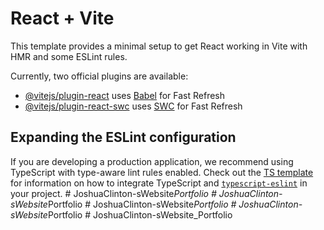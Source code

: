 # React + Vite

This template provides a minimal setup to get React working in Vite with HMR and some ESLint rules.

Currently, two official plugins are available:

- [@vitejs/plugin-react](https://github.com/vitejs/vite-plugin-react/blob/main/packages/plugin-react) uses [Babel](https://babeljs.io/) for Fast Refresh
- [@vitejs/plugin-react-swc](https://github.com/vitejs/vite-plugin-react/blob/main/packages/plugin-react-swc) uses [SWC](https://swc.rs/) for Fast Refresh

## Expanding the ESLint configuration

If you are developing a production application, we recommend using TypeScript with type-aware lint rules enabled. Check out the [TS template](https://github.com/vitejs/vite/tree/main/packages/create-vite/template-react-ts) for information on how to integrate TypeScript and [`typescript-eslint`](https://typescript-eslint.io) in your project.
#   J o s h u a C l i n t o n - s W e b s i t e _ P o r t f o l i o  
 #   J o s h u a C l i n t o n - s W e b s i t e _ P o r t f o l i o  
 #   J o s h u a C l i n t o n - s W e b s i t e _ P o r t f o l i o  
 #   J o s h u a C l i n t o n - s W e b s i t e _ P o r t f o l i o  
 #   J o s h u a C l i n t o n - s W e b s i t e _ P o r t f o l i o  
 